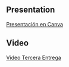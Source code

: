 ## Presentation


[Presentación en Canva](https://www.canva.com/design/DAFvsTF7LDg/YMH2IHL2P-H9ZHjgJ2tjTw/edit?utm_content=DAFvsTF7LDg&utm_campaign=designshare&utm_medium=link2&utm_source=sharebutton)



## Video

[Video Tercera Entrega](https://youtu.be/peKIkh0KO2E)
